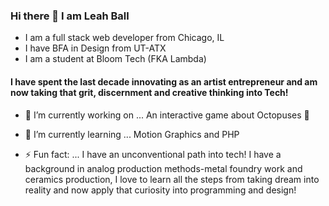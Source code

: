 ### Hi there 👋 I am Leah Ball
 - I am a full stack web developer from Chicago, IL
 - I have BFA in Design from UT-ATX
 - I am a student at Bloom Tech (FKA Lambda)

#### I have spent the last decade innovating as an artist entrepreneur and am now taking that grit, discernment and creative thinking into Tech!


- 🔭 I’m currently working on ... An interactive game about Octopuses 🐙
- 🌱 I’m currently learning ... Motion Graphics and PHP

- ⚡ Fun fact: ... I have an unconventional path into tech! I have a background in analog production methods-metal foundry work and ceramics production, I love to learn all the steps from taking dream into reality and now apply that curiosity into programming and design!

